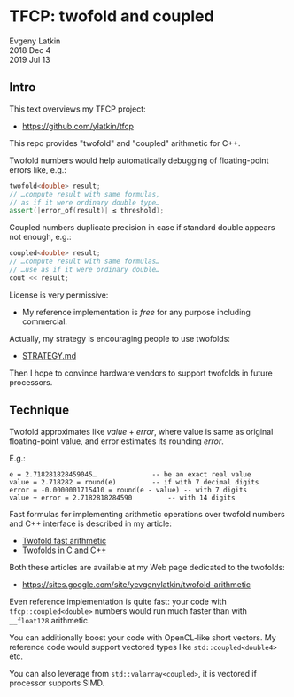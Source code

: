 # TFCP: twofold and coupled
Evgeny Latkin  
2018 Dec 4  
2019 Jul 13  

## Intro

This text overviews my TFCP project:  
* https://github.com/ylatkin/tfcp

This repo provides "twofold" and "coupled" arithmetic for C++.

Twofold numbers would help automatically debugging of floating-point errors like, e.g.:
```c++
twofold<double> result;
// …compute result with same formulas,
// as if it were ordinary double type…
assert(|error_of(result)| ≤ threshold);
```

Coupled numbers duplicate precision in case if standard double appears not enough, e.g.:
```c++
coupled<double> result;
// …compute result with same formulas…
// …use as if it were ordinary double…
cout << result;
```

License is very permissive:  

* My reference implementation is _free_ for any purpose including commercial.

Actually, my strategy is encouraging people to use twofolds:

* [STRATEGY.md](./STRATEGY.md)

Then I hope to convince hardware vendors to support twofolds in future processors.

## Technique

Twofold approximates like _value_ + _error_, where value is same as original floating-point value, and error estimates its rounding _error_.  

E.g.:

    e = 2.718281828459045…				-- be an exact real value  
    value = 2.718282 = round(e)			-- if with 7 decimal digits  
    error = -0.0000001715410 = round(e - value)	-- with 7 digits  
    value + error = 2.7182818284590			-- with 14 digits  

Fast formulas for implementing arithmetic operations over twofold numbers and C++ interface is described in my article:  

* [Twofold fast arithmetic](https://sites.google.com/site/yevgenylatkin/twofold-arithmetic/twofold-fast-arithmetic)
* [Twofolds in C and C++](https://sites.google.com/site/yevgenylatkin/twofold-arithmetic/twofolds-in-c-and-c)

Both these articles are available at my Web page dedicated to the twofolds:

* https://sites.google.com/site/yevgenylatkin/twofold-arithmetic

Even reference implementation is quite fast: your code with `tfcp::coupled<double>` numbers would run much faster than with `__float128` arithmetic.

You can additionally boost your code with OpenCL-like short vectors. My reference code would support vectored types like `std::coupled<double4>` etc.

You can also leverage from `std::valarray<coupled>`, it is vectored if processor supports SIMD.
